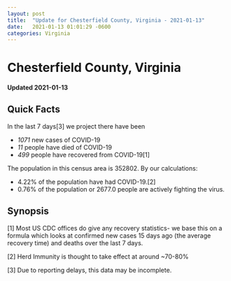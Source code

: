 ```yaml
---
layout: post
title:  "Update for Chesterfield County, Virginia - 2021-01-13"
date:   2021-01-13 01:01:29 -0600
categories: Virginia
---
```


# Chesterfield County, Virginia
#### Updated 2021-01-13

## Quick Facts

In the last 7 days[3] we project there have been
- *1071* new cases of COVID-19
- *11* people have died of COVID-19
- *499* people have recovered from COVID-19[1]

The population in this census area is 352802. By our calculations:
- 4.22% of the population have had COVID-19.[2]
- 0.76% of the population or 2677.0 people are actively fighting the virus.

## Synopsis




[1] Most US CDC offices do give any recovery statistics- we base this on a formula which looks at confirmed new cases
15 days ago (the average recovery time) and deaths over the last 7 days.

[2] Herd Immunity is thought to take effect at around ~70-80%

[3] Due to reporting delays, this data may be incomplete.
 
    